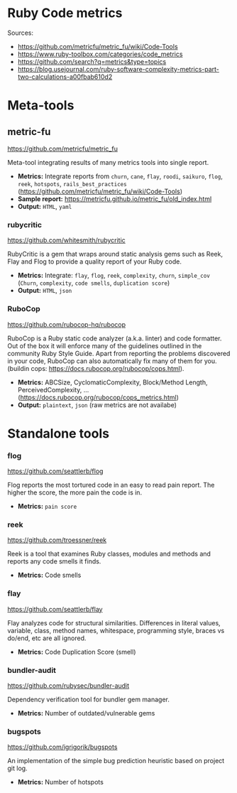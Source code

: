 # Ruby Code metrics #

Sources:
- https://github.com/metricfu/metric_fu/wiki/Code-Tools
- https://www.ruby-toolbox.com/categories/code_metrics
- https://github.com/search?q=metrics&type=topics
- https://blog.usejournal.com/ruby-software-complexity-metrics-part-two-calculations-a00fbab610d2

# Meta-tools #

## metric-fu ##
https://github.com/metricfu/metric_fu

Meta-tool integrating results of many metrics tools into single report.

- **Metrics:** Integrate reports from `churn`, `cane`, `flay`, `roodi`, `saikuro`, `flog`, `reek`, `hotspots`, `rails_best_practices` (https://github.com/metricfu/metric_fu/wiki/Code-Tools)
- **Sample report:** https://metricfu.github.io/metric_fu/old_index.html
- **Output:** `HTML`, `yaml`


### rubycritic ###
https://github.com/whitesmith/rubycritic

RubyCritic is a gem that wraps around static analysis gems such as Reek, Flay and Flog to provide a quality report of your Ruby code.

- **Metrics:** Integrate: `flay`, `flog`, `reek`, `complexity`, `churn`, `simple_cov` (`Churn`, `complexity`, `code smells`, `duplication score`) 
- **Output:** `HTML`, `json`

### RuboCop ###
https://github.com/rubocop-hq/rubocop

RuboCop is a Ruby static code analyzer (a.k.a. linter) and code formatter. Out of the box it will enforce many of the guidelines outlined in
the community Ruby Style Guide. Apart from reporting the problems discovered in your code, RuboCop can also automatically fix many of them for you.
(buildin cops: https://docs.rubocop.org/rubocop/cops.html). 

- **Metrics:** ABCSize, CyclomaticComplexity, Block/Method Length, PerceivedComplexity, ... (https://docs.rubocop.org/rubocop/cops_metrics.html)
- **Output:** `plaintext`, `json` (raw metrics are not availabe)


# Standalone tools #

### flog ###
https://github.com/seattlerb/flog

Flog reports the most tortured code in an easy to read pain report. The higher the score, the more pain the code is in.

- **Metrics:** `pain score`

### reek ###
https://github.com/troessner/reek

Reek is a tool that examines Ruby classes, modules and methods and reports any code smells it finds.

- **Metrics:** Code smells 


### flay ###
https://github.com/seattlerb/flay

Flay analyzes code for structural similarities. Differences in literal values, variable, class, method names, whitespace,
programming style, braces vs do/end, etc are all ignored.

- **Metrics:** Code Duplication Score (smell)


### bundler-audit ###
https://github.com/rubysec/bundler-audit

Dependency verification tool for bundler gem manager.

- **Metrics:** Number of outdated/vulnerable gems

### bugspots ###
https://github.com/igrigorik/bugspots

An implementation of the simple bug prediction heuristic based on project git log.

- **Metrics:** Number of hotspots
